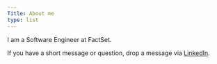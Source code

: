 ```yaml
---
Title: About me
type: list
---
```



I am a Software Engineer at FactSet.

If you have a short message or question, drop a message via [LinkedIn](https://www.linkedin.com/in/sumedhaa/).


